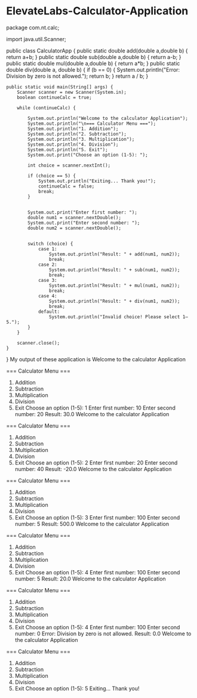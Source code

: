 # ElevateLabs-Calculator-Application
package com.nt.calc;

import java.util.Scanner;

public class CalculatorApp {
	public static double add(double a,double b) {
		return a+b;
	}
	public static double sub(double a,double b) {
		return a-b;
	}
	public static double mul(double a,double b) {
		return a*b;
	}
	public static double div(double a, double b) {
	    if (b == 0) {
	        System.out.println("Error: Division by zero is not allowed.");
	        return b; 
	    }
	    return a / b;
	}

	
	public static void main(String[] args) {
        Scanner scanner = new Scanner(System.in);
        boolean continueCalc = true;

        while (continueCalc) {
            
        	System.out.println("Welcome to the calculator Application");
            System.out.println("\n=== Calculator Menu ===");
            System.out.println("1. Addition");
            System.out.println("2. Subtraction");
            System.out.println("3. Multiplication");
            System.out.println("4. Division");
            System.out.println("5. Exit");
            System.out.print("Choose an option (1-5): ");

            int choice = scanner.nextInt();

            if (choice == 5) {
                System.out.println("Exiting... Thank you!");
                continueCalc = false;
                break;
            }

            
            System.out.print("Enter first number: ");
            double num1 = scanner.nextDouble();
            System.out.print("Enter second number: ");
            double num2 = scanner.nextDouble();

            
            switch (choice) {
                case 1:
                    System.out.println("Result: " + add(num1, num2));
                    break;
                case 2:
                    System.out.println("Result: " + sub(num1, num2));
                    break;
                case 3:
                    System.out.println("Result: " + mul(num1, num2));
                    break;
                case 4:
                    System.out.println("Result: " + div(num1, num2));
                    break;
                default:
                    System.out.println("Invalid choice! Please select 1–5.");
            }
        }

        scanner.close();
    }


}
My output of these application is 
Welcome to the calculator Application

=== Calculator Menu ===
1. Addition
2. Subtraction
3. Multiplication
4. Division
5. Exit
Choose an option (1-5): 1
Enter first number: 10
Enter second number: 20
Result: 30.0
Welcome to the calculator Application

=== Calculator Menu ===
1. Addition
2. Subtraction
3. Multiplication
4. Division
5. Exit
Choose an option (1-5): 2
Enter first number: 20
Enter second number: 40
Result: -20.0
Welcome to the calculator Application

=== Calculator Menu ===
1. Addition
2. Subtraction
3. Multiplication
4. Division
5. Exit
Choose an option (1-5): 3
Enter first number: 100
Enter second number: 5
Result: 500.0
Welcome to the calculator Application

=== Calculator Menu ===
1. Addition
2. Subtraction
3. Multiplication
4. Division
5. Exit
Choose an option (1-5): 4
Enter first number: 100
Enter second number: 5
Result: 20.0
Welcome to the calculator Application

=== Calculator Menu ===
1. Addition
2. Subtraction
3. Multiplication
4. Division
5. Exit
Choose an option (1-5): 4
Enter first number: 100
Enter second number: 0
Error: Division by zero is not allowed.
Result: 0.0
Welcome to the calculator Application

=== Calculator Menu ===
1. Addition
2. Subtraction
3. Multiplication
4. Division
5. Exit
Choose an option (1-5): 5
Exiting... Thank you!

